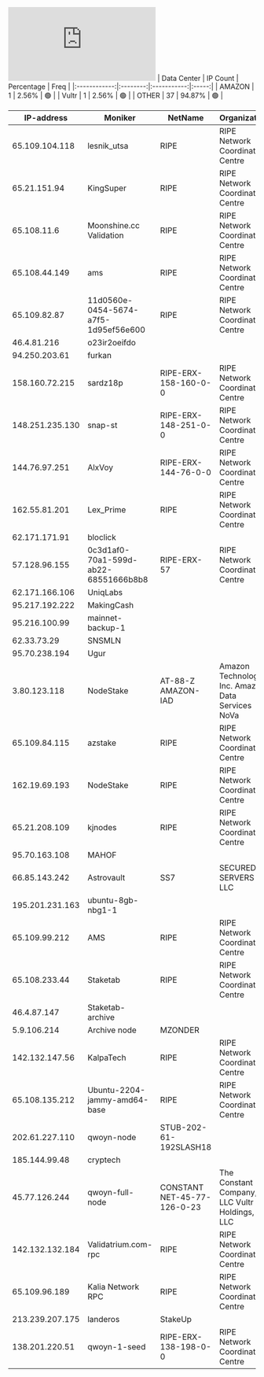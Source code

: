 ![Diagramm](https://github.com/obajay/StateSync-snapshots/blob/main/Projects/Qwoyn/1/README.md)
| Data Center | IP Count | Percentage | Freq |
|:------------:|:--------:|:-----------:|:-----:|
| AMAZON | 1 | 2.56% | 🟢 |
| Vultr | 1 | 2.56% | 🟢 |
| OTHER | 37 | 94.87% | 🟢 |

<!-- START_TABLE -->
| IP-address | Moniker | NetName | Organization |
|-------------|-------------|-------------|-------------|
| 65.109.104.118 | lesnik_utsa | RIPE | RIPE Network Coordination Centre |
| 65.21.151.94 | KingSuper | RIPE | RIPE Network Coordination Centre |
| 65.108.11.6 | Moonshine.cc Validation | RIPE | RIPE Network Coordination Centre |
| 65.108.44.149 | ams | RIPE | RIPE Network Coordination Centre |
| 65.109.82.87 | 11d0560e-0454-5674-a7f5-1d95ef56e600 | RIPE | RIPE Network Coordination Centre |
| 46.4.81.216 | o23ir2oeifdo |  |  |
| 94.250.203.61 | furkan |  |  |
| 158.160.72.215 | sardz18p | RIPE-ERX-158-160-0-0 | RIPE Network Coordination Centre |
| 148.251.235.130 | snap-st | RIPE-ERX-148-251-0-0 | RIPE Network Coordination Centre |
| 144.76.97.251 | AlxVoy | RIPE-ERX-144-76-0-0 | RIPE Network Coordination Centre |
| 162.55.81.201 | Lex_Prime | RIPE | RIPE Network Coordination Centre |
| 62.171.171.91 | bloclick |  |  |
| 57.128.96.155 | 0c3d1af0-70a1-599d-ab22-68551666b8b8 | RIPE-ERX-57 | RIPE Network Coordination Centre |
| 62.171.166.106 | UniqLabs |  |  |
| 95.217.192.222 | MakingCash |  |  |
| 95.216.100.99 | mainnet-backup-1 |  |  |
| 62.33.73.29 | SNSMLN |  |  |
| 95.70.238.194 | Ugur |  |  |
| 3.80.123.118 | NodeStake | AT-88-Z AMAZON-IAD | Amazon Technologies Inc. Amazon Data Services NoVa |
| 65.109.84.115 | azstake | RIPE | RIPE Network Coordination Centre |
| 162.19.69.193 | NodeStake | RIPE | RIPE Network Coordination Centre |
| 65.21.208.109 | kjnodes | RIPE | RIPE Network Coordination Centre |
| 95.70.163.108 | MAHOF |  |  |
| 66.85.143.242 | Astrovault | SS7 | SECURED SERVERS LLC |
| 195.201.231.163 | ubuntu-8gb-nbg1-1 |  |  |
| 65.109.99.212 | AMS | RIPE | RIPE Network Coordination Centre |
| 65.108.233.44 | Staketab | RIPE | RIPE Network Coordination Centre |
| 46.4.87.147 | Staketab-archive |  |  |
| 5.9.106.214 | Archive node | MZONDER |  |  |
| 142.132.147.56 | KalpaTech | RIPE | RIPE Network Coordination Centre |
| 65.108.135.212 | Ubuntu-2204-jammy-amd64-base | RIPE | RIPE Network Coordination Centre |
| 202.61.227.110 | qwoyn-node | STUB-202-61-192SLASH18 |  |
| 185.144.99.48 | cryptech |  |  |
| 45.77.126.244 | qwoyn-full-node | CONSTANT NET-45-77-126-0-23 | The Constant Company, LLC Vultr Holdings, LLC |
| 142.132.132.184 | Validatrium.com-rpc | RIPE | RIPE Network Coordination Centre |
| 65.109.96.189 | Kalia Network RPC | RIPE | RIPE Network Coordination Centre |
| 213.239.207.175 | landeros | StakeUp |  |  |
| 138.201.220.51 | qwoyn-1-seed | RIPE-ERX-138-198-0-0 | RIPE Network Coordination Centre |

<!-- END_TABLE -->